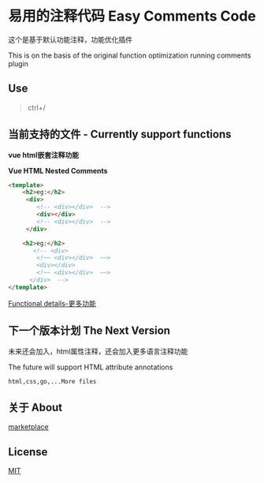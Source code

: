 #  易用的注释代码 Easy Comments Code

这个是基于默认功能注释，功能优化插件

This is on the basis of the original function optimization running comments plugin

## Use

>ctrl+/

## 当前支持的文件 - Currently support functions

**vue html嵌套注释功能**

**Vue HTML Nested Comments**
```html
<template>
    <h2>eg:</h2>
     <div>
        <!-- <div></div>  -->
        <div></div>
        <!-- <div></div>  -->
     </div> 

    <h2>eg:</h2>
       <!-- <div>
        <!~~ <div></div>  ~~>
        <div></div>
        <!~~ <div></div>  ~~>
      </div>  -->
</template>
```


[Functional details-更多功能](./example/html.md)

## 下一个版本计划 The Next Version


未来还会加入，html属性注释，还会加入更多语言注释功能

The future will support HTML attribute annotations

`html,css,go,...More files`

## 关于 About

[marketplace](https://marketplace.visualstudio.com/items?itemName=breakon.easy-comments-code)


## License

[MIT](https://opensource.org/licenses/MIT)
